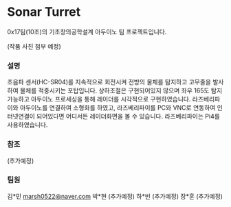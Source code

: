 # Sonar Turret
0x17팀(10조)의 기초창의공학설계 아두이노 팀 프로젝트입니다.

(작품 사진 첨부 예정)

### 설명
초음파 센서(HC-SR04)를 지속적으로 회전시켜 전방의 물체를 탐지하고 고무줄을 발사하여 물체를 적중시키는 포탑입니다.
상하조절은 구현되어있지 않으며 좌우 165도 탐지 가능하고 아두이노 프로세싱을 통해 레이더를 시각적으로 구현하였습니다.
라즈베리파이와 아두이노를 연결하여 소형화를 하였고, 라즈베리파이를 PC와 VNC로 연동하여 인터넷연결이 되어있다면 어디서든 레이더화면을 볼 수 있습니다.
라즈베리파이는 Pi4를 사용하였습니다.

### 참조
(추가예정)

### 팀원
김\*민 marsh0522@naver.com
박\*현 (추가예정)
하\*빈 (추가예정)
장\*훈 (추가예정)

 
